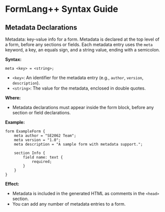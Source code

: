 # FormLang++ Syntax Guide

## Metadata Declarations

Metadata: key-value info for a form. Metadata is declared at the top level of a form, before any sections or fields. Each metadata entry uses the `meta` keyword, a key, an equals sign, and a string value, ending with a semicolon.

**Syntax:**

```
meta <key> = <string>;
```

- `<key>`: An identifier for the metadata entry (e.g., `author`, `version`, `description`).
- `<string>`: The value for the metadata, enclosed in double quotes.

**Where:**
- Metadata declarations must appear inside the form block, before any section or field declarations.

**Example:**

```
form ExampleForm {
    meta author = "SE2062 Team";
    meta version = "1.0";
    meta description = "A sample form with metadata support.";

    section Info {
        field name: text {
            required;
        }
    }
}
```

**Effect:**
- Metadata is included in the generated HTML as comments in the `<head>` section.
- You can add any number of metadata entries to a form. 